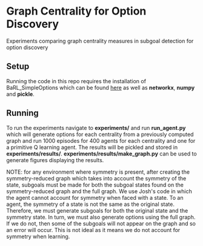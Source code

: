 # Graph Centrality for Option Discovery
Experiments comparing graph centrality measures in subgoal detection for option discovery

## Setup

Running the code in this repo requires the installation of BaRL_SimpleOptions which can be found [here](https://github.com/Ueva/BaRL-SimpleOptions) as well as **networkx**, **numpy** and **pickle**.


## Running

To run the experiments navigate to **experiments/** and run **run_agent.py** which will generate options for each centrality from a previously computed graph and run 1000 episodes for 400 agents for each centrality and one for a primitive Q learning agent. The results will be pickled and stored in **experiments/results/**. **experiments/results/make_graph.py** can be used to generate figures displaying the results. 

NOTE: for any environment where symmetry is present, after creating the symmetry-reduced graph which takes into account the symmetry of the state, subgoals must be made for both the subgoal states found on the symmetry-reduced graph and the full graph. We use Josh's code in which the agent cannot account for symmetry when faced with a state. To an agent, the symmetry of a state is not the same as the original state. Therefore, we must generate subgoals for both the original state and the symmetry state. In turn, we must also generate options using the full graph. If we do not, then some of the subgoals will not appear on the graph and so an error will occur. This is not ideal as it means we do not account for symmetry when learning.